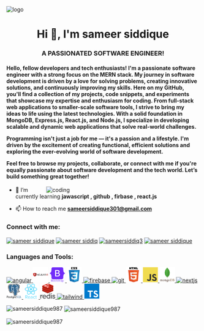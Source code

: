 ![logo](https://raw.githubusercontent.com/mabdullahjs/mabdullahjs/refs/heads/master/images/background.png)
<h1 align="center">Hi 👋, I'm sameer siddique</h1>
<h3 align="center">A PASSIONATED SOFTWARE ENGINEER!</h3>
<h4> Hello, fellow developers and tech enthusiasts! I'm a passionate software engineer with a strong focus on the MERN stack. My journey in software development is driven by a love for solving problems, creating innovative solutions, and continuously improving my skills. Here on my GitHub, you'll find a collection of my projects, code snippets, and experiments that showcase my expertise and enthusiasm for coding.
From full-stack web applications to smaller-scale software tools, I strive to bring my ideas to life using the latest technologies. With a solid foundation in MongoDB, Express.js, React.js, and Node.js, I specialize in developing scalable and dynamic web applications that solve real-world challenges.

Programming isn't just a job for me — it's a passion and a lifestyle. I'm driven by the excitement of creating functional, efficient solutions and exploring the ever-evolving world of software development.

Feel free to browse my projects, collaborate, or connect with me if you're equally passionate about software development and the tech world. Let’s build something great together!</h4>
<image align="right" alt="coding" width="400" src="https://user-images.githubusercontent.com/55389276/140866485-8fb1c876-9a8f-4d6a-98dc-08c4981eaf70.gif">

- 🌱 I’m currently learning **jawascript , github , firbase , react.js**

- 📫 How to reach me **sameersiddique301@gmail.com**

<h3 align="left">Connect with me:</h3>
<p align="left">
<a href="https://linkedin.com/in/sameer siddique" target="blank"><img align="center" src="https://raw.githubusercontent.com/rahuldkjain/github-profile-readme-generator/master/src/images/icons/Social/linked-in-alt.svg" alt="sameer siddique" height="30" width="40" /></a>
<a href="https://fb.com/sameer siddiq" target="blank"><img align="center" src="https://raw.githubusercontent.com/rahuldkjain/github-profile-readme-generator/master/src/images/icons/Social/facebook.svg" alt="sameer siddiq" height="30" width="40" /></a>
<a href="https://instagram.com/sameersiddiq3" target="blank"><img align="center" src="https://raw.githubusercontent.com/rahuldkjain/github-profile-readme-generator/master/src/images/icons/Social/instagram.svg" alt="sameersiddiq3" height="30" width="40" /></a>
<a href="https://www.youtube.com/c/sameer siddique" target="blank"><img align="center" src="https://raw.githubusercontent.com/rahuldkjain/github-profile-readme-generator/master/src/images/icons/Social/youtube.svg" alt="sameer siddique" height="30" width="40" /></a>
</p>

<h3 align="left">Languages and Tools:</h3>
<p align="left"> <a href="https://angular.io" target="_blank" rel="noreferrer"> <img src="https://angular.io/assets/images/logos/angular/angular.svg" alt="angular" width="40" height="40"/> </a> <a href="https://angular.io" target="_blank" rel="noreferrer"> <img src="https://raw.githubusercontent.com/devicons/devicon/master/icons/angularjs/angularjs-original-wordmark.svg" alt="angularjs" width="40" height="40"/> </a> <a href="https://getbootstrap.com" target="_blank" rel="noreferrer"> <img src="https://raw.githubusercontent.com/devicons/devicon/master/icons/bootstrap/bootstrap-plain-wordmark.svg" alt="bootstrap" width="40" height="40"/> </a> <a href="https://www.w3schools.com/css/" target="_blank" rel="noreferrer"> <img src="https://raw.githubusercontent.com/devicons/devicon/master/icons/css3/css3-original-wordmark.svg" alt="css3" width="40" height="40"/> </a> <a href="https://firebase.google.com/" target="_blank" rel="noreferrer"> <img src="https://www.vectorlogo.zone/logos/firebase/firebase-icon.svg" alt="firebase" width="40" height="40"/> </a> <a href="https://git-scm.com/" target="_blank" rel="noreferrer"> <img src="https://www.vectorlogo.zone/logos/git-scm/git-scm-icon.svg" alt="git" width="40" height="40"/> </a> <a href="https://www.w3.org/html/" target="_blank" rel="noreferrer"> <img src="https://raw.githubusercontent.com/devicons/devicon/master/icons/html5/html5-original-wordmark.svg" alt="html5" width="40" height="40"/> </a> <a href="https://developer.mozilla.org/en-US/docs/Web/JavaScript" target="_blank" rel="noreferrer"> <img src="https://raw.githubusercontent.com/devicons/devicon/master/icons/javascript/javascript-original.svg" alt="javascript" width="40" height="40"/> </a> <a href="https://www.mongodb.com/" target="_blank" rel="noreferrer"> <img src="https://raw.githubusercontent.com/devicons/devicon/master/icons/mongodb/mongodb-original-wordmark.svg" alt="mongodb" width="40" height="40"/> </a> <a href="https://nextjs.org/" target="_blank" rel="noreferrer"> <img src="https://cdn.worldvectorlogo.com/logos/nextjs-2.svg" alt="nextjs" width="40" height="40"/> </a> <a href="https://www.postgresql.org" target="_blank" rel="noreferrer"> <img src="https://raw.githubusercontent.com/devicons/devicon/master/icons/postgresql/postgresql-original-wordmark.svg" alt="postgresql" width="40" height="40"/> </a> <a href="https://reactjs.org/" target="_blank" rel="noreferrer"> <img src="https://raw.githubusercontent.com/devicons/devicon/master/icons/react/react-original-wordmark.svg" alt="react" width="40" height="40"/> </a> <a href="https://redis.io" target="_blank" rel="noreferrer"> <img src="https://raw.githubusercontent.com/devicons/devicon/master/icons/redis/redis-original-wordmark.svg" alt="redis" width="40" height="40"/> </a> <a href="https://tailwindcss.com/" target="_blank" rel="noreferrer"> <img src="https://www.vectorlogo.zone/logos/tailwindcss/tailwindcss-icon.svg" alt="tailwind" width="40" height="40"/> </a> <a href="https://www.typescriptlang.org/" target="_blank" rel="noreferrer"> <img src="https://raw.githubusercontent.com/devicons/devicon/master/icons/typescript/typescript-original.svg" alt="typescript" width="40" height="40"/> </a> </p>

<p><img align="left" src="https://github-readme-stats.vercel.app/api/top-langs?username=sameersiddique987&show_icons=true&locale=en&layout=compact" alt="sameersiddique987" /></p>

<p>&nbsp;<img align="center" src="https://github-readme-stats.vercel.app/api?username=sameersiddique987&show_icons=true&locale=en" alt="sameersiddique987" /></p>

<p><img align="center" src="https://github-readme-streak-stats.herokuapp.com/?user=sameersiddique987&" alt="sameersiddique987" /></p>
